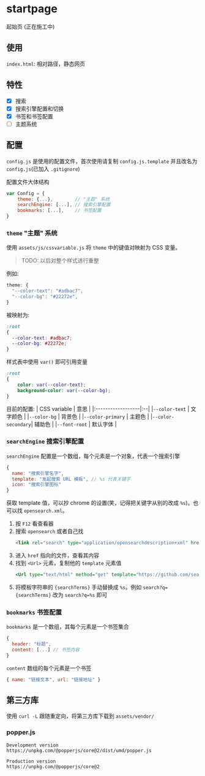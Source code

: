 # startpage

起始页 (正在施工中)

## 使用

`index.html`: 相对路径，静态网页

## 特性

- [x] 搜索
- [x] 搜索引擎配置和切换
- [x] 书签和书签配置
- [ ] 主题系统

## 配置

`config.js` 是使用的配置文件，首次使用请复制 `config.js.template` 并且改名为 `config.js`(已加入 `.gitignore`)

配置文件大体结构
```js
var Config = {
    theme: {...},        // "主题" 系统
    searchEngine: [...], // 搜索引擎配置
    bookmarks: [...],    // 书签配置
}
```

### `theme` "主题" 系统

使用 `assets/js/cssvariable.js` 将 `theme` 中的键值对映射为 CSS 变量。

> TODO: 以后对整个样式进行重整

例如:
```js
theme: {
  "--color-text": "#adbac7",
  "--color-bg": "#22272e",
}
```
被映射为:
```css
:root
{
  --color-text: #adbac7;
  --color-bg: #22272e;
}
```
样式表中使用 `var()` 即可引用变量
```css
:root
{
    color: var(--color-text);
    background-color: var(--color-bg);
}
```

目前的配置:
| CSS variable      | 意思 |
|:------------------|:--|
|`--color-text`     | 文字颜色 |
|`--color-bg`       | 背景色 |
|`--color-primary`  | 主题色 |
|`--color-secondary`| 辅助色 |
|`--font-root`      | 默认字体 |

### `searchEngine` 搜索引擎配置

`searchEngine` 配置是一个数组，每个元素是一个对象，代表一个搜索引擎

```js
{
  name: "搜索引擎名字",
  template: "发起搜索 URL 模板", // %s 代表关键字
  icon: "搜索引擎图标"
}
```

获取 template 值，可以抄 chrome 的设置(笑，记得把关键字从别的改成 `%s`)。也可以找 `opensearch.xml`。
1. 按 `F12` 看查看器
2. 搜索 `opensearch` 或者自己找 
   ```html
   <link rel="search" type="application/opensearchdescription+xml" href="..." title="...">
   ```
3. 进入 `href` 指向的文件，查看其内容
4. 找到 `<Url>` 元素，复制他的 `template` 元素值
   ```xml
   <Url type="text/html" method="get" template="https://github.com/search?q={searchTerms}&ref=opensearch"/>
   ```
5. 将模板字符串的 `{searchTerms}` 手动替换成 `%s`。例如 `search?q={searchTerms}` 改为 `search?q=%s` 即可

### `bookmarks` 书签配置

`bookmarks` 是一个数组，其每个元素是一个书签集合

```js
{
  header: "标题",
  content: [...] // 书签内容
}
```

`content` 数组的每个元素是一个书签

```js
{ name: "链接文本", url: "链接地址" }
```

## 第三方库

使用 `curl -L` 跟随重定向，将第三方库下载到 `assets/vendor/`

### popper.js

```
Development version
https://unpkg.com/@popperjs/core@2/dist/umd/popper.js

Production version
https://unpkg.com/@popperjs/core@2
```
